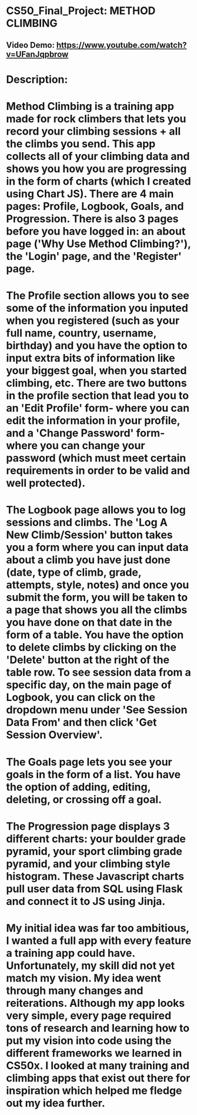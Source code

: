 # CS50_Final_Project: METHOD CLIMBING
## Video Demo: https://www.youtube.com/watch?v=UFanJqpbrow
# Description:

# Method Climbing is a training app made for rock climbers that lets you record your climbing sessions + all the climbs you send. This app collects all of your climbing data and shows you how you are progressing in the form of charts (which I created using Chart JS). There are 4 main pages: Profile, Logbook, Goals, and Progression. There is also 3 pages before you have logged in: an about page ('Why Use Method Climbing?'), the 'Login' page, and the 'Register' page.

# The Profile section allows you to see some of the information you inputed when you registered (such as your full name, country, username, birthday) and you have the option to input extra bits of information like your biggest goal, when you started climbing, etc. There are two buttons in the profile section that lead you to an 'Edit Profile' form- where you can edit the information in your profile, and a 'Change Password' form- where you can change your password (which must meet certain requirements in order to be valid and well protected).

# The Logbook page allows you to log sessions and climbs. The 'Log A New Climb/Session' button takes you a form where you can input data about a climb you have just done (date, type of climb, grade, attempts, style, notes) and once you submit the form, you will be taken to a page that shows you all the climbs you have done on that date in the form of a table. You have the option to delete climbs by clicking on the 'Delete' button at the right of the table row. To see session data from a specific day, on the main page of Logbook, you can click on the dropdown menu under 'See Session Data From' and then click 'Get Session Overview'.

# The Goals page lets you see your goals in the form of a list. You have the option of adding, editing, deleting, or crossing off a goal.

# The Progression page displays 3 different charts: your boulder grade pyramid, your sport climbing grade pyramid, and your climbing style histogram. These Javascript charts pull user data from SQL using Flask and connect it to JS using Jinja.

# My initial idea was far too ambitious, I wanted a full app with every feature a training app could have. Unfortunately, my skill did not yet match my vision. My idea went through many changes and reiterations. Although my app looks very simple, every page required tons of research and learning how to put my vision into code using the different frameworks we learned in CS50x. I looked at many training and climbing apps that exist out there for inspiration which helped me fledge out my idea further.